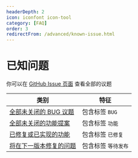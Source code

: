 ```yaml
---
headerDepth: 2
icon: iconfont icon-tool
category: [FAQ]
order: 3
redirectFrom: /advanced/known-issue.html
---
```


# 已知问题

你可以在 [GitHub Issue 页面](https://github.com/DGP-Studio/Snap.Hutao/issues?q=is%3Aissue) 查看全部的议题

| 类别                                                                                                                                | 特征                |
| ----------------------------------------------------------------------------------------------------------------------------------- | ------------------- |
| [全部未关闭的 BUG 议题](https://github.com/DGP-Studio/Snap.Hutao/issues?q=is%3Aissue+label%3ABUG+is%3Aopen)                         | 包含标签 `BUG`      |
| [全部未关闭的功能提案](https://github.com/DGP-Studio/Snap.Hutao/issues?q=is%3Aopen+is%3Aissue+label%3A%E5%8A%9F%E8%83%BD)           | 包含标签 `功能`     |
| [已修复或已实现的功能](https://github.com/DGP-Studio/Snap.Hutao/issues?q=is%3Aissue+label%3A%E5%B7%B2%E4%BF%AE%E5%A4%8D)            | 包含标签 `已修复`   |
| [将在下一版本修复的问题](https://github.com/DGP-Studio/Snap.Hutao/issues?q=is%3Aissue+label%3A%E7%AD%89%E5%BE%85%E5%8F%91%E5%B8%83) | 包含标签 `等待发布` |
